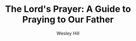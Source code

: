 ---
author: "Wesley Hill"
title: "The Lord's Prayer: A Guide to Praying to Our Father"
publisher: "Lexham Press"
links:
  amazon: "https://www.amazon.com/Lords-Prayer-Praying-Christian-Essentials/dp/1683593189"
authorCitation: "Hill, W."
year: "2019"
---